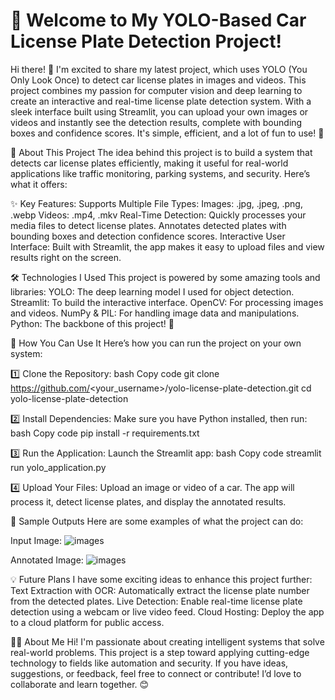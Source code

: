 # 🚗 Welcome to My YOLO-Based Car License Plate Detection Project!

Hi there! 👋
I'm excited to share my latest project, which uses YOLO (You Only Look Once) to detect car license plates in images and videos. This project combines my passion for computer vision and deep learning to create an interactive and real-time license plate detection system.
With a sleek interface built using Streamlit, you can upload your own images or videos and instantly see the detection results, complete with bounding boxes and confidence scores. It's simple, efficient, and a lot of fun to use! 🚀

📂 About This Project
The idea behind this project is to build a system that detects car license plates efficiently, making it useful for real-world applications like traffic monitoring, parking systems, and security. Here’s what it offers:

✨ Key Features:
Supports Multiple File Types:
Images: .jpg, .jpeg, .png, .webp
Videos: .mp4, .mkv
Real-Time Detection:
Quickly processes your media files to detect license plates.
Annotates detected plates with bounding boxes and detection confidence scores.
Interactive User Interface:
Built with Streamlit, the app makes it easy to upload files and view results right on the screen.

🛠️ Technologies I Used
This project is powered by some amazing tools and libraries:
YOLO: The deep learning model I used for object detection.
Streamlit: To build the interactive interface.
OpenCV: For processing images and videos.
NumPy & PIL: For handling image data and manipulations.
Python: The backbone of this project! 🐍

🚀 How You Can Use It
Here’s how you can run the project on your own system:

1️⃣ Clone the Repository:
bash
Copy code
git clone https://github.com/<your_username>/yolo-license-plate-detection.git
cd yolo-license-plate-detection

2️⃣ Install Dependencies:
Make sure you have Python installed, then run:
bash
Copy code
pip install -r requirements.txt

3️⃣ Run the Application:
Launch the Streamlit app:
bash
Copy code
streamlit run yolo_application.py

4️⃣ Upload Your Files:
Upload an image or video of a car.
The app will process it, detect license plates, and display the annotated results.

📸 Sample Outputs
Here are some examples of what the project can do:

Input Image:
![images](https://github.com/user-attachments/assets/6026e62c-d94f-4cf5-b7ff-a8738396ec1f)

Annotated Image:
![images](https://github.com/user-attachments/assets/f92ccba4-0cc2-42f6-a909-792b031a8147)


💡 Future Plans
I have some exciting ideas to enhance this project further:
Text Extraction with OCR: Automatically extract the license plate number from the detected plates.
Live Detection: Enable real-time license plate detection using a webcam or live video feed.
Cloud Hosting: Deploy the app to a cloud platform for public access.

👨‍💻 About Me
Hi! I'm passionate about creating intelligent systems that solve real-world problems. This project is a step toward applying cutting-edge technology to fields like automation and security.
If you have ideas, suggestions, or feedback, feel free to connect or contribute! I’d love to collaborate and learn together. 😊
